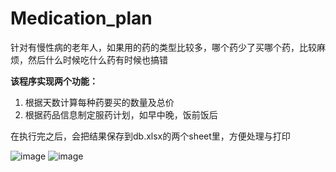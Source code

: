 # Medication_plan
针对有慢性病的老年人，如果用的药的类型比较多，哪个药少了买哪个药，比较麻烦，然后什么时候吃什么药有时候也搞错

**该程序实现两个功能：**
1. 根据天数计算每种药要买的数量及总价
2. 根据药品信息制定服药计划，如早中晚，饭前饭后

在执行完之后，会把结果保存到db.xlsx的两个sheet里，方便处理与打印

![image](https://user-images.githubusercontent.com/51555439/131801283-5b390223-f7b6-4f1f-bb50-7412d70372d8.png)
![image](https://user-images.githubusercontent.com/51555439/131801351-29c51d69-3bec-44e2-b030-2ff5a5a967df.png)
